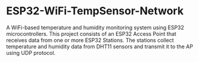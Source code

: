 # ESP32-WiFi-TempSensor-Network
A WiFi-based temperature and humidity monitoring system using ESP32 microcontrollers. This project consists of an ESP32 Access Point that receives data from one or more ESP32 Stations. The stations collect temperature and humidity data from DHT11 sensors and transmit it to the AP using UDP protocol.
